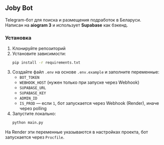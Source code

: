 ## Joby Bot

Telegram-бот для поиска и размещения подработок в Беларуси. Написан на **aiogram 3** и использует **Supabase** как бэкенд.

### Установка
1. Клонируйте репозиторий
2. Установите зависимости:
   ```bash
   pip install -r requirements.txt
   ```
3. Создайте файл `.env` на основе `.env.example` и заполните переменные:
   - `BOT_TOKEN`
   - `WEBHOOK_HOST` (нужен только при запуске через Webhook)
   - `SUPABASE_URL`
   - `SUPABASE_KEY`
   - `ADMIN_ID`
   - `IS_PROD` — если `1`, бот запускается через Webhook (Render), иначе через polling
4. Запустите локально:
   ```bash
   python main.py
   ```

На Render эти переменные указываются в настройках проекта, бот запускается через `Procfile`.
